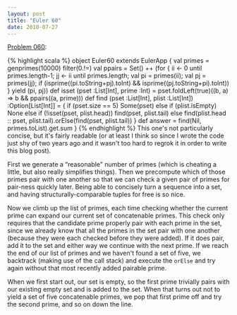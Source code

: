 ```yaml
---
layout: post
title: "Euler 60"
date: 2010-07-27
---
```


[Problem 060]\:

{% highlight scala %}
object Euler60 extends EulerApp {
  val primes = genprimes(10000) filter(0.!=)
  val ppairs = Set() ++
    (for { ii <- 0 until primes.length-1; jj <- ii until primes.length;
          val pi = primes(ii); val pj = primes(jj);
          if (isprime((pi.toString+pj).toInt) && isprime((pj.toString+pi).toInt))
    } yield (pi, pj))
  def isset (pset :List[Int], prime :Int) =
    pset.foldLeft(true)((b, a) => b && ppairs((a, prime)))
  def find (pset :List[Int], plist :List[Int]) :Option[List[Int]] = {
    if (pset.size == 5) Some(pset)
    else if (plist.isEmpty) None
    else if (!isset(pset, plist.head)) find(pset, plist.tail)
    else find(plist.head :: pset, plist.tail).orElse(find(pset, plist.tail))
  }
  def answer = find(Nil, primes.toList).get.sum
}
{% endhighlight %}
This one's not particularly concise, but it's fairly readable (or at least I think so since I wrote the code just shy of two years ago and it wasn't too hard to regrok it in order to write this blog post).

First we generate a “reasonable" number of primes (which is cheating a little, but also really simplifies things). Then we precompute which of those primes pair with one another so that we can check a given pair of primes for pair-ness quickly later. Being able to concisely turn a sequence into a set, and having structurally-comparable tuples for free is so nice.

Now we climb up the list of primes, each time checking whether the current prime can expand our current set of concatenable primes. This check only requires that the candidate prime properly pair with each prime in the set, since we already know that all the primes in the set pair with one another (because they were each checked before they were added). If it does pair, add it to the set and either way we continue with the next prime. If we reach the end of our list of primes and we haven't found a set of five, we backtrack (making use of the call stack) and execute the <code>orElse</code> and try again without that most recently added pairable prime.

When we first start out, our set is empty, so the first prime trivially pairs with our existing empty set and is added to the set. When that turns out not to yield a set of five concatenable primes, we pop that first prime off and try the second prime, and so on down the line.


[Problem 060]: http://projecteuler.net/index.php?section=problems&id=60
